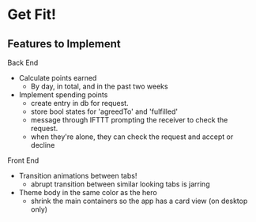 # Get Fit!




## Features to Implement

Back End  
- Calculate points earned  
    + By day, in total, and in the past two weeks
- Implement spending points  
    + create entry in db for request. 
    + store bool states for 'agreedTo' and 'fulfilled' 
    + message through IFTTT prompting the receiver to check the request. 
    + when they're alone, they can check the request and accept or decline

Front End  
- Transition animations between tabs!  
    + abrupt transition between similar looking tabs is jarring
- Theme body in the same color as the hero
    + shrink the main containers so the app has a card view (on desktop only)